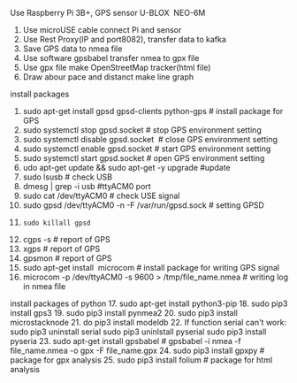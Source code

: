 Use Raspberry Pi 3B+, GPS sensor U-BLOX  NEO-6M
1. Use microUSE cable connect Pi and sensor
2. Use Rest Proxy(IP and port8082), transfer data to kafka
3. Save GPS data to nmea file
4. Use software gpsbabel transfer nmea to gpx file
5. Use gpx file make OpenStreetMap tracker(html file)
6. Draw abour pace and distanct make line graph

install packages
01. sudo apt-get install gpsd gpsd-clients python-gps # install package for GPS
02. sudo systemctl stop gpsd.socket # stop GPS environment setting
03. sudo systemctl disable gpsd.socket  # close GPS environment setting
04. sudo systemctl enable gpsd.socket # start GPS environment setting
05. sudo systemctl start gpsd.socket # open GPS environment setting
06. udo apt-get update && sudo apt-get -y upgrade #update
07. sudo lsusb # check USB 
08. dmesg | grep -i usb #ttyACM0 port 
09. sudo cat /dev/ttyACM0 # check USE signal
10. sudo gpsd /dev/ttyACM0 -n -F /var/run/gpsd.sock # setting GPSD
11. 	sudo killall gpsd
12. cgps -s # report of GPS
13. xgps # report of GPS
14. gpsmon # report of GPS
15. sudo apt-get install  microcom # install package for writing GPS signal
16. microcom -p /dev/ttyACM0 -s 9600 > /tmp/file_name.nmea # writing log in nmea file

install packages of python
17. sudo apt-get install python3-pip
18. sudo pip3 install gps3
19. sudo pip3 install pynmea2 
20. sudo pip3 install microstacknode
21. do pip3 install modeldb
22. If function serial can't work:
      sudo pip3 uninstall serial
      sudo pip3 uninlstall pyserial
      sudo pip3 install pyseria
23. sudo apt-get install gpsbabel # gpsbabel -i nmea -f file_name.nmea -o gpx -F file_name.gpx
24. sudo pip3 install gpxpy # package for gpx analysis
25. sudo pip3 install folium # package for html analysis
